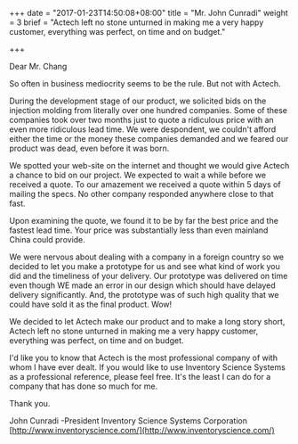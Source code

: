 +++
date = "2017-01-23T14:50:08+08:00"
title = "Mr. John Cunradi"
weight = 3
brief = "Actech left no stone unturned in making me a very happy customer, everything was perfect, on time and on budget."

+++

Dear Mr. Chang 

So often in business mediocrity seems to be the rule. But not with Actech. 

During the development stage of our product, we solicited bids on the injection molding from literally over one hundred companies. Some of these companies took over two months just to quote a ridiculous price with an even more ridiculous lead time. We were despondent, we couldn't afford either the time or the money these companies demanded and we feared our product was dead, even before it was born. 

We spotted your web-site on the internet and thought we would give Actech a chance to bid on our project. We expected to wait a while before we received a quote. To our amazement we received a quote within 5 days of mailing the specs. No other company responded anywhere close to that fast. 

Upon examining the quote, we found it to be by far the best price and the fastest lead time. Your price was substantially less than even mainland China could provide. 

We were nervous about dealing with a company in a foreign country so we decided to let you make a prototype for us and see what kind of work you did and the timeliness of your delivery. Our prototype was delivered on time even though WE made an error in our design which should have delayed delivery significantly. And, the prototype was of such high quality that we could have sold it as the final product. Wow! 

We decided to let Actech make our product and to make a long story short, Actech left no stone unturned in making me a very happy customer, everything was perfect, on time and on budget. 

I'd like you to know that Actech is the most professional company of with whom I have ever dealt. If you would like to use Inventory Science Systems as a professional reference, please feel free. It's the least I can do for a company that has done so much for me. 


Thank you. 

John Cunradi -President
Inventory Science Systems Corporation
[http://www.inventoryscience.com/](http://www.inventoryscience.com/)
